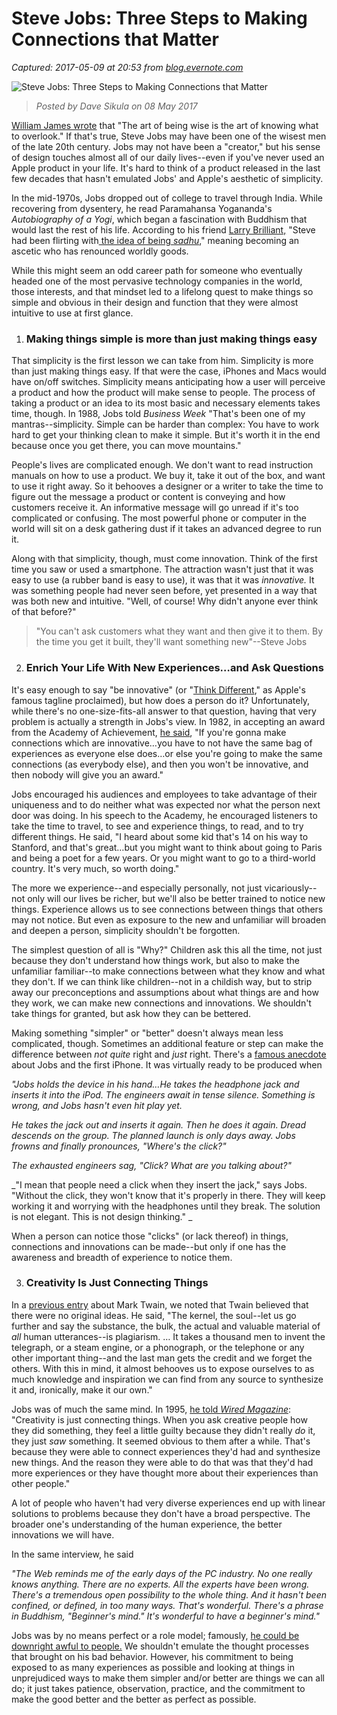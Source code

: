 # Steve Jobs: Three Steps to Making Connections that Matter

_Captured: 2017-05-09 at 20:53 from [blog.evernote.com](https://blog.evernote.com/blog/2017/05/08/steve-jobs-three-steps-to-making-connections-that-matter/?utm_campaign=social_adhoc&utm_source=social_twitter&utm_medium=post&utm_content=20170509-en-steve_jobs)_

![Steve Jobs: Three Steps to Making Connections that Matter](https://blogassets.evernote.com/wp-content/uploads/2017/05/Jobs_EN@2x-640x360.png)

> _Posted by Dave Sikula on 08 May 2017_

[William James wrote](http://psychclassics.yorku.ca/James/Principles/prin22.htm) that "The art of being wise is the art of knowing what to overlook." If that's true, Steve Jobs may have been one of the wisest men of the late 20th century. Jobs may not have been a "creator," but his sense of design touches almost all of our daily lives--even if you've never used an Apple product in your life. It's hard to think of a product released in the last few decades that hasn't emulated Jobs' and Apple's aesthetic of simplicity.

In the mid-1970s, Jobs dropped out of college to travel through India. While recovering from dysentery, he read Paramahansa Yogananda's _Autobiography of a Yogi_, which began a fascination with Buddhism that would last the rest of his life. According to his friend [Larry Brilliant,](https://en.wikipedia.org/wiki/Larry_Brilliant) "Steve had been flirting with[ the idea of being _sadhu_,](https://www.lionsroar.com/how-steve-jobs-found-buddhism/)" meaning becoming an ascetic who has renounced worldly goods.

While this might seem an odd career path for someone who eventually headed one of the most pervasive technology companies in the world, those interests, and that mindset led to a lifelong quest to make things so simple and obvious in their design and function that they were almost intuitive to use at first glance.

  1. ### Making things simple is more than just making things easy

That simplicity is the first lesson we can take from him. Simplicity is more than just making things easy. If that were the case, iPhones and Macs would have on/off switches. Simplicity means anticipating how a user will perceive a product and how the product will make sense to people. The process of taking a product or an idea to its most basic and necessary elements takes time, though. In 1988, Jobs told _Business Week_ "That's been one of my mantras--simplicity. Simple can be harder than complex: You have to work hard to get your thinking clean to make it simple. But it's worth it in the end because once you get there, you can move mountains."

People's lives are complicated enough. We don't want to read instruction manuals on how to use a product. We buy it, take it out of the box, and want to use it right away. So it behooves a designer or a writer to take the time to figure out the message a product or content is conveying and how customers receive it. An informative message will go unread if it's too complicated or confusing. The most powerful phone or computer in the world will sit on a desk gathering dust if it takes an advanced degree to run it.

Along with that simplicity, though, must come innovation. Think of the first time you saw or used a smartphone. The attraction wasn't just that it was easy to use (a rubber band is easy to use), it was that it was _innovative._ It was something people had never seen before, yet presented in a way that was both new and intuitive. "Well, of course! Why didn't anyone ever think of that before?"

> "You can't ask customers what they want and then give it to them. By the time you get it built, they'll want something new"--Steve Jobs

  2. ### Enrich Your Life With New Experiences…and Ask Questions

It's easy enough to say "be innovative" (or "[Think Different](http://www.forbes.com/sites/onmarketing/2011/12/14/the-real-story-behind-apples-think-different-campaign/)," as Apple's famous tagline proclaimed), but how does a person do it? Unfortunately, while there's no one-size-fits-all answer to that question, having that very problem is actually a strength in Jobs's view. In 1982, in accepting an award from the Academy of Achievement, [he said](http://www.businessinsider.com/steve-jobs-theory-of-creativity-2015-2), "If you're gonna make connections which are innovative…you have to not have the same bag of experiences as everyone else does…or else you're going to make the same connections (as everybody else), and then you won't be innovative, and then nobody will give you an award."

Jobs encouraged his audiences and employees to take advantage of their uniqueness and to do neither what was expected nor what the person next door was doing. In his speech to the Academy, he encouraged listeners to take the time to travel, to see and experience things, to read, and to try different things. He said, "I heard about some kid that's 14 on his way to Stanford, and that's great…but you might want to think about going to Paris and being a poet for a few years. Or you might want to go to a third-world country. It's very much, so worth doing."

The more we experience--and especially personally, not just vicariously--not only will our lives be richer, but we'll also be better trained to notice new things. Experience allows us to see connections between things that others may not notice. But even as exposure to the new and unfamiliar will broaden and deepen a person, simplicity shouldn't be forgotten.

The simplest question of all is "Why?" Children ask this all the time, not just because they don't understand how things work, but also to make the unfamiliar familiar--to make connections between what they know and what they don't. If we can think like children--not in a childish way, but to strip away our preconceptions and assumptions about what things are and how they work, we can make new connections and innovations. We shouldn't take things for granted, but ask how they can be bettered.

Making something "simpler" or "better" doesn't always mean less complicated, though. Sometimes an additional feature or step can make the difference between _not quite_ right and _just_ right. There's a [famous anecdote](https://www.linkedin.com/pulse/wheres-click-steve-jobs-headphones-ipods-endings-kip-soteres) about Jobs and the first iPhone. It was virtually ready to be produced when

_"Jobs holds the device in his hand…He takes the headphone jack and inserts it into the iPod. The engineers await in tense silence. Something is wrong, and Jobs hasn't even hit play yet._

_He takes the jack out and inserts it again. Then he does it again. Dread descends on the group. The planned launch is only days away. Jobs frowns and finally pronounces, "Where's the click?"_

_The exhausted engineers sag, "Click? What are you talking about?"_

_"I mean that people need a click when they insert the jack," says Jobs. "Without the click, they won't know that it's properly in there. They will keep working it and worrying with the headphones until they break. The solution is not elegant. This is not design thinking." _

When a person can notice those "clicks" (or lack thereof) in things, connections and innovations can be made--but only if one has the awareness and breadth of experience to notice them.

  3. ### Creativity Is Just Connecting Things

In a [previous entry](https://blog.evernote.com/blog/2017/02/17/thunder-lightning-and-revisions-mark-twain-and-creativity/) about Mark Twain, we noted that Twain believed that there were no original ideas. He said, "The kernel, the soul--let us go further and say the substance, the bulk, the actual and valuable material of _all_ human utterances--is plagiarism. … It takes a thousand men to invent the telegraph, or a steam engine, or a phonograph, or the telephone or any other important thing--and the last man gets the credit and we forget the others. With this in mind, it almost behooves us to expose ourselves to as much knowledge and inspiration we can find from any source to synthesize it and, ironically, make it our own."

Jobs was of much the same mind. In 1995, [he told _Wired Magazine_](https://www.wired.com/1996/02/jobs-2/): "Creativity is just connecting things. When you ask creative people how they did something, they feel a little guilty because they didn't really _do_ it, they just _saw_ something. It seemed obvious to them after a while. That's because they were able to connect experiences they'd had and synthesize new things. And the reason they were able to do that was that they'd had more experiences or they have thought more about their experiences than other people."

A lot of people who haven't had very diverse experiences end up with linear solutions to problems because they don't have a broad perspective. The broader one's understanding of the human experience, the better innovations we will have.

In the same interview, he said

_"The Web reminds me of the early days of the PC industry. No one really knows anything. There are no experts. All the experts have been wrong. There's a tremendous open possibility to the whole thing. And it hasn't been confined, or defined, in too many ways. That's wonderful. There's a phrase in Buddhism, "Beginner's mind." It's wonderful to have a beginner's mind."_

Jobs was by no means perfect or a role model; famously, [he could be downright awful to people.](http://www.businessinsider.com/steve-jobs-jerk-2011-10?op=0#a-different-kind-of-fda-1) We shouldn't emulate the thought processes that brought on his bad behavior. However, his commitment to being exposed to as many experiences as possible and looking at things in unprejudiced ways to make them simpler and/or better are things we can all do; it just takes patience, observation, practice, and the commitment to make the good better and the better as perfect as possible.
